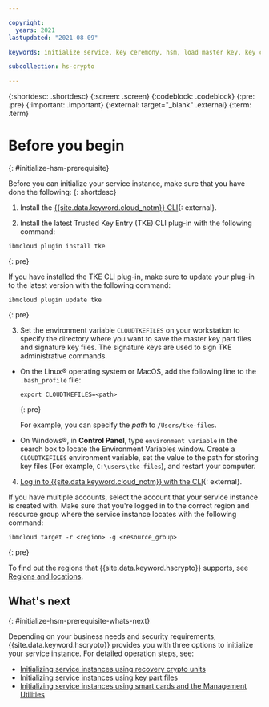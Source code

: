 ```yaml
---

copyright:
  years: 2021
lastupdated: "2021-08-09"

keywords: initialize service, key ceremony, hsm, load master key, key ceremony preparation

subcollection: hs-crypto

---
```



{:shortdesc: .shortdesc}
{:screen: .screen}
{:codeblock: .codeblock}
{:pre: .pre}
{:important: .important}
{:external: target="_blank" .external}
{:term: .term}

# Before you begin
{: #initialize-hsm-prerequisite}

Before you can initialize your service instance, make sure that you have done the following:
{: shortdesc}

1. Install the [{{site.data.keyword.cloud_notm}} CLI](/docs/cli?topic=cli-install-ibmcloud-cli){: external}.

2. Install the latest Trusted Key Entry (TKE) CLI plug-in with the following command:

  ```
  ibmcloud plugin install tke
  ```
  {: pre}

  If you have installed the TKE CLI plug-in, make sure to update your plug-in to the latest version with the following command:
  ```
  ibmcloud plugin update tke
  ```
  {: pre}

3. Set the environment variable `CLOUDTKEFILES` on your workstation to specify the directory where you want to save the master key part files and signature key files. The signature keys are used to sign TKE administrative commands.

  - On the Linux&reg; operating system or MacOS, add the following line to the `.bash_profile` file:

     ```
     export CLOUDTKEFILES=<path>
     ```
     {: pre}

     For example, you can specify the *path* to `/Users/tke-files`.

  - On Windows&reg;, in **Control Panel**, type `environment variable` in the search box to locate the Environment Variables window. Create a `CLOUDTKEFILES` environment variable, set the value to the path for storing key files (For example, `C:\users\tke-files`), and restart your computer.

4. [Log in to {{site.data.keyword.cloud_notm}} with the CLI](/docs/cli?topic=cli-getting-started#step3-configure-idt-env){: external}.

  If you have multiple accounts, select the account that your service instance is created with. Make sure that you're logged in to the correct region and resource group where the service instance locates with the following command:

  ```
  ibmcloud target -r <region> -g <resource_group>
  ```
  {: pre}

  To find out the regions that {{site.data.keyword.hscrypto}} supports, see [Regions and locations](/docs/hs-crypto?topic=hs-crypto-regions).

## What's next
{: #initialize-hsm-prerequisite-whats-next}

Depending on your business needs and security requirements, {{site.data.keyword.hscrypto}} provides you with three options to initialize your service instance. For detailed operation steps, see:
- [Initializing service instances using recovery crypto units](/docs/hs-crypto?topic=hs-crypto-initialize-hsm-recovery-crypto-unit)
- [Initializing service instances using key part files](https://test.cloud.ibm.com/docs/hs-crypto?topic=hs-crypto-initialize-hsm)
- [Initializing service instances using smart cards and the Management Utilities](https://test.cloud.ibm.com/docs/hs-crypto?topic=hs-crypto-initialize-hsm-management-utilities)
